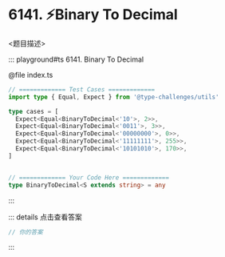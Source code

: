 # 6141. ⚡Binary To Decimal

<题目描述>

::: playground#ts 6141. Binary To Decimal

@file index.ts

```ts
// ============= Test Cases =============
import type { Equal, Expect } from '@type-challenges/utils'

type cases = [
  Expect<Equal<BinaryToDecimal<'10'>, 2>>,
  Expect<Equal<BinaryToDecimal<'0011'>, 3>>,
  Expect<Equal<BinaryToDecimal<'00000000'>, 0>>,
  Expect<Equal<BinaryToDecimal<'11111111'>, 255>>,
  Expect<Equal<BinaryToDecimal<'10101010'>, 170>>,
]


// ============= Your Code Here =============
type BinaryToDecimal<S extends string> = any

```

:::

::: details 点击查看答案

```ts
// 你的答案
```

:::
